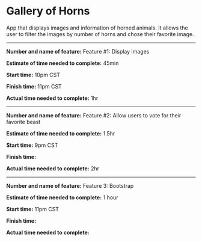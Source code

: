 # Gallery of Horns

App that displays images and information of horned animals. It allows the user to filter the images by number of horns and chose their favorite image.

---

**Number and name of feature:** Feature #1: Display images

**Estimate of time needed to complete:** 45min

**Start time:** 10pm CST

**Finish time:** 11pm CST

**Actual time needed to complete:** 1hr

---

**Number and name of feature:** Feature #2: Allow users to vote for their favorite beast

**Estimate of time needed to complete:** 1.5hr

**Start time:** 9pm CST

**Finish time:**

**Actual time needed to complete:** 2hr

---

**Number and name of feature:** Feature 3: Bootstrap

**Estimate of time needed to complete:** 1 hour

**Start time:** 11pm CST

**Finish time:**

**Actual time needed to complete:**
